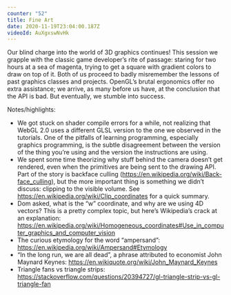 ```yaml
---
counter: "52"
title: Fine Art
date: 2020-11-19T23:04:00.187Z
videoId: AuXgxswNvHk
---
```

Our blind charge into the world of 3D graphics continues! This session we grapple with the classic game developer’s rite of passage: staring for two hours at a sea of magenta, trying to get a square with gradient colors to draw on top of it. Both of us proceed to badly misremember the lessons of past graphics classes and projects. OpenGL’s brutal ergonomics offer no extra assistance; we arrive, as many before us have, at the conclusion that the API is bad. But eventually, we stumble into success.

Notes/highlights:

- We got stuck on shader compile errors for a while, not realizing that WebGL 2.0 uses a different GLSL version to the one we observed in the tutorials. One of the pitfalls of learning programming, especially graphics programming, is the subtle disagreement between the version of the thing you’re using and the version the instructions are using.
- We spent some time theorizing why stuff behind the camera doesn’t get rendered, even when the primitives are being sent to the drawing API. Part of the story is backface culling (https://en.wikipedia.org/wiki/Back-face_culling), but the more important thing is something we didn’t discuss: clipping to the visible volume. See https://en.wikipedia.org/wiki/Clip_coordinates for a quick summary.
- Dom asked, what is the “w” coordinate, and why are we using 4D vectors? This is a pretty complex topic, but here’s Wikipedia’s crack at an explanation: https://en.wikipedia.org/wiki/Homogeneous_coordinates#Use_in_computer_graphics_and_computer_vision
- The curious etymology for the word “ampersand”: https://en.wikipedia.org/wiki/Ampersand#Etymology
- “In the long run, we are all dead”, a phrase attributed to economist John Maynard Keynes: https://en.wikiquote.org/wiki/John_Maynard_Keynes
- Triangle fans vs triangle strips: https://stackoverflow.com/questions/20394727/gl-triangle-strip-vs-gl-triangle-fan
